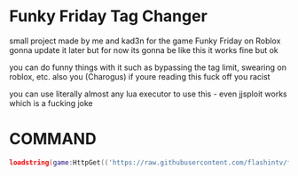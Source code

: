 # Funky Friday Tag Changer
small project made by me and kad3n for the game Funky Friday on Roblox gonna update it later but for now its gonna be like this it works fine but ok

you can do funny things with it such as bypassing the tag limit, swearing on roblox, etc.
also you (Charogus) if youre reading this fuck off you racist

you can use literally almost any lua executor to use this - even jjsploit works which is a fucking joke

# COMMAND
```lua
loadstring(game:HttpGet(('https://raw.githubusercontent.com/flashintv/funkyFriday-Menu/main/main.lua'),true))()
```
